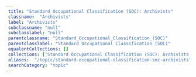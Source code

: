 ```yaml
--- 
 title: "Standard Occupational Classification (SOC): Archivists" 
 classname:  "Archivists" 
 label: "Archivists" 
 subclassname: "null" 
 subclasslabel: "null" 
 parentclassname: "Standard_Occupational_Classification_(SOC)" 
 parentclasslabel: "Standard Occupational Classification (SOC)" 
 equalentCollections: [] 
 collections: ['Standard Occupational Classification (SOC): Archivists']
 aliases:  "/topic/standard-occupational-classification-soc-archivists"  
 searchCategory: "topic" 
---
```

